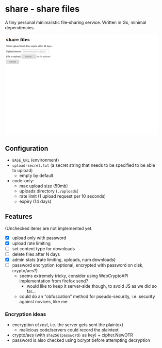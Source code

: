 # share - share files

A tiny personal minimalistic file-sharing service.  Written in Go, minimal dependencies.

![A screenshort of the page](./screenshot.png)

## Configuration

- `BASE_URL` (environment)
- `upload-secret.txt` (a secret string that needs to be specified to be able to upload)
	- empty by default
- code-only:
	- max upload size (50mb)
	- uploads directory (`./uploads`)
	- rate limit (1 upload request per 10 seconds)
	- expiry (14 days)

## Features

(Unchecked items are not implemented yet.

- [x] upload only with password
- [x] upload rate limiting
- [ ] set content type for downloads
- [ ] delete files after N days
- [x] admin stats (rate limiting, uploads, num downloads)
- [ ] password encryption (optional, encrypted with password on disk, crypto/aes?)
	- seems extremely tricky, consider using WebCryptoAPI implementation from firefox send?
		- would like to keep it server-side though, to avoid JS as we did so far...
	- could do an "obfuscation" method for pseudo-security, i.e. security against novices, like me

### Encryption ideas

- encryption *at rest*, i.e. the server gets sent the plaintext
	- malicious code/servers could record the plaintext
- crypto/aes (with `sha256(password)` as key) + cipher.NewOTR
- password is also checked using bcrypt before attempting decryption

